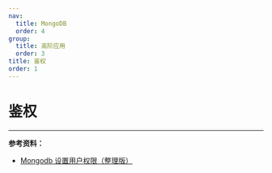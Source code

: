 ```yaml
---
nav:
  title: MongoDB
  order: 4
group:
  title: 高阶应用
  order: 3
title: 鉴权
order: 1
---
```


# 鉴权

---

**参考资料：**

- [Mongodb 设置用户权限（整理版）](https://www.cnblogs.com/swordfall/p/10841418.html)
